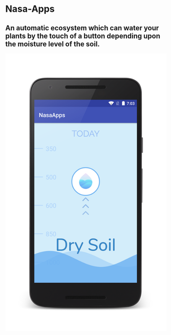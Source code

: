 # Nasa-Apps
## An automatic ecosystem which can water your plants by the touch of a button depending upon the moisture level of the soil.

![alt text](img.png "Question 1")   
